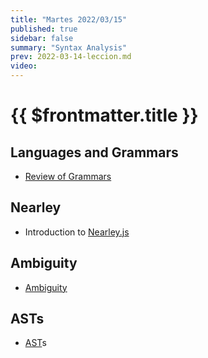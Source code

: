 ```yaml
---
title: "Martes 2022/03/15"
published: true
sidebar: false
summary: "Syntax Analysis"
prev: 2022-03-14-leccion.md
video: 
---
```


# {{ $frontmatter.title }}

## Languages and Grammars

* [Review of Grammars](/temas/syntax-analysis/teoria.html#introduccion-a-los-analizadores-sintacticos)

## Nearley 

* Introduction to [Nearley.js](/temas/syntax-analysis/earley/nearley.html)

## Ambiguity 

* [Ambiguity](/temas/syntax-analysis/earley/ambiguity.html)

## ASTs

* [AST](/temas/syntax-analysis/ast.html)s
